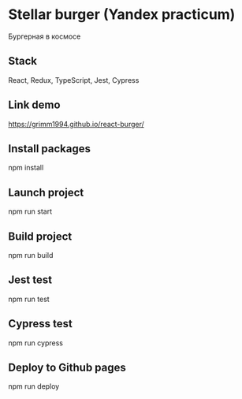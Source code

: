 # Stellar burger (Yandex practicum)
Бургерная в космосе

## Stack
React, Redux, TypeScript, Jest, Cypress

## Link demo
https://grimm1994.github.io/react-burger/

## Install packages
npm install

## Launch project
npm run start

## Build project
npm run build

## Jest test
npm run test

## Cypress test
npm run cypress

## Deploy to Github pages
npm run deploy
